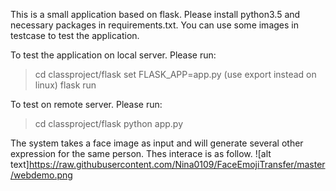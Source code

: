 This is a small application based on flask.
Please install python3.5 and necessary packages in requirements.txt.
You can use some images in testcase to test the application.

To test the application on local server. Please run:
> cd classproject/flask
> set FLASK_APP=app.py (use export instead on linux)
> flask run

To test on remote server. Please run:
> cd classproject/flask
> python app.py

The system takes a face image as input and will generate several other expression for the same person.
Thes interace is as follow.
![alt text]https://raw.githubusercontent.com/Nina0109/FaceEmojiTransfer/master/webdemo.png
